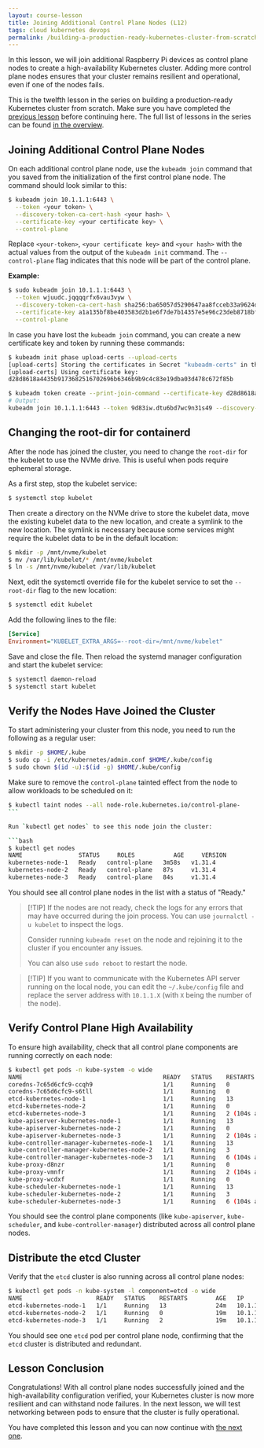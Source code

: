 ```yaml
---
layout: course-lesson
title: Joining Additional Control Plane Nodes (L12)
tags: cloud kubernetes devops
permalink: /building-a-production-ready-kubernetes-cluster-from-scratch/lesson-12
---
```


In this lesson, we will join additional Raspberry Pi devices as control plane
nodes to create a high-availability Kubernetes cluster. Adding more control
plane nodes ensures that your cluster remains resilient and operational, even if
one of the nodes fails.

This is the twelfth lesson in the series on building a production-ready
Kubernetes cluster from scratch. Make sure you have completed the
[previous lesson](/building-a-production-ready-kubernetes-cluster-from-scratch/lesson-11)
before continuing here. The full list of lessons in the series can be found
[in the overview](/building-a-production-ready-kubernetes-cluster-from-scratch).

## Joining Additional Control Plane Nodes

On each additional control plane node, use the `kubeadm join` command that you
saved from the initialization of the first control plane node. The command
should look similar to this:

```bash
$ kubeadm join 10.1.1.1:6443 \
  --token <your token> \
  --discovery-token-ca-cert-hash <your hash> \
  --certificate-key <your certificate key> \
  --control-plane
```

Replace `<your-token>`, `<your certificate key>` and `<your hash>` with the
actual values from the output of the `kubeadm init` command. The
`--control-plane` flag indicates that this node will be part of the control
plane.

**Example:**

```bash
$ sudo kubeadm join 10.1.1.1:6443 \
  --token wjuudc.jqqqqrfx6vau3vyw \
  --discovery-token-ca-cert-hash sha256:ba65057d5290647aa8fcceb33a9624d3e9eb3640d13d11265fe48a611c5b8f3f \
  --certificate-key a1a135bf8be403583d2b1e6f7de7b14357e5e96c23deb8718bf2d1a807b08612 \
  --control-plane
```

In case you have lost the `kubeadm join` command, you can create a new certificate key and token by running these commands:

```bash
$ kubeadm init phase upload-certs --upload-certs
[upload-certs] Storing the certificates in Secret "kubeadm-certs" in the "kube-system" Namespace
[upload-certs] Using certificate key:
d28d8618a4435b9173682516702696b6346b9b9c4c83e19dba03d478c672f85b

$ kubeadm token create --print-join-command --certificate-key d28d8618a4435b9173682516702696b6346b9b9c4c83e19dba03d478c672f85b
# Output:
kubeadm join 10.1.1.1:6443 --token 9d83iw.dtu6bd7wc9n31s49 --discovery-token-ca-cert-hash sha256:da8ae30fec57d12427ddd753cc12befce7f7e6251fc2cb12cd784bdcfb45d82d --control-plane --certificate-key d28d8618a4435b9173682516702696b6346b9b9c4c83e19dba03d478c672f85b
```

## Changing the root-dir for containerd

After the node has joined the cluster, you need to change the `root-dir` for
the kubelet to use the NVMe drive. This is useful when pods require ephemeral storage.

As a first step, stop the kubelet service:

```bash
$ systemctl stop kubelet
```

Then create a directory on the NVMe drive to store the kubelet data, move the existing kubelet data to the new location, and create a symlink to the new location. The symlink is necessary because some services might require the kubelet data to be in the default location:

```bash
$ mkdir -p /mnt/nvme/kubelet
$ mv /var/lib/kubelet/* /mnt/nvme/kubelet
$ ln -s /mnt/nvme/kubelet /var/lib/kubelet
```

Next, edit the systemctl override file for the kubelet service to set the `--root-dir` flag to the new location:

```bash
$ systemctl edit kubelet
```

Add the following lines to the file:

```ini
[Service]
Environment="KUBELET_EXTRA_ARGS=--root-dir=/mnt/nvme/kubelet"
```

Save and close the file. Then reload the systemd manager configuration and start the kubelet service:

```bash
$ systemctl daemon-reload
$ systemctl start kubelet
```

## Verify the Nodes Have Joined the Cluster

To start administering your cluster from this node, you need to run the
following as a regular user:

```bash
$ mkdir -p $HOME/.kube
$ sudo cp -i /etc/kubernetes/admin.conf $HOME/.kube/config
$ sudo chown $(id -u):$(id -g) $HOME/.kube/config
```

Make sure to remove the `control-plane` tainted effect from the node to allow
workloads to be scheduled on it:

````bash
$ kubectl taint nodes --all node-role.kubernetes.io/control-plane-
```

Run `kubectl get nodes` to see this node join the cluster:

```bash
$ kubectl get nodes
NAME                STATUS     ROLES           AGE     VERSION
kubernetes-node-1   Ready   control-plane   3m58s   v1.31.4
kubernetes-node-2   Ready   control-plane   87s     v1.31.4
kubernetes-node-3   Ready   control-plane   84s     v1.31.4
````

You should see all control plane nodes in the list with a status of "Ready."

> [!TIP] If the nodes are not ready, check the logs for any errors that may have
> occurred during the join process. You can use `journalctl -u kubelet` to
> inspect the logs.
>
> Consider running `kubeadm reset` on the node and rejoining it to the cluster
> if you encounter any issues.
>
> You can also use `sudo reboot` to restart the node.

> [!TIP] If you want to communicate with the Kubernetes API server running on
> the local node, you can edit the `~/.kube/config` file and replace the server
> address with `10.1.1.X` (with `X` being the number of the node).

## Verify Control Plane High Availability

To ensure high availability, check that all control plane components are running
correctly on each node:

```bash
$ kubectl get pods -n kube-system -o wide
NAME                                        READY   STATUS    RESTARTS       AGE   IP           NODE                NOMINATED NODE   READINESS GATES
coredns-7c65d6cfc9-ccqh9                    1/1     Running   0              23m   10.244.0.3   kubernetes-node-1   <none>           <none>
coredns-7c65d6cfc9-s6tll                    1/1     Running   0              23m   10.244.0.2   kubernetes-node-1   <none>           <none>
etcd-kubernetes-node-1                      1/1     Running   13             23m   10.1.1.1     kubernetes-node-1   <none>           <none>
etcd-kubernetes-node-2                      1/1     Running   0              19m   10.1.1.2     kubernetes-node-2   <none>           <none>
etcd-kubernetes-node-3                      1/1     Running   2 (104s ago)   19m   10.1.1.3     kubernetes-node-3   <none>           <none>
kube-apiserver-kubernetes-node-1            1/1     Running   13             23m   10.1.1.1     kubernetes-node-1   <none>           <none>
kube-apiserver-kubernetes-node-2            1/1     Running   0              19m   10.1.1.2     kubernetes-node-2   <none>           <none>
kube-apiserver-kubernetes-node-3            1/1     Running   2 (104s ago)   19m   10.1.1.3     kubernetes-node-3   <none>           <none>
kube-controller-manager-kubernetes-node-1   1/1     Running   13             23m   10.1.1.1     kubernetes-node-1   <none>           <none>
kube-controller-manager-kubernetes-node-2   1/1     Running   3              19m   10.1.1.2     kubernetes-node-2   <none>           <none>
kube-controller-manager-kubernetes-node-3   1/1     Running   6 (104s ago)   19m   10.1.1.3     kubernetes-node-3   <none>           <none>
kube-proxy-d8nzr                            1/1     Running   0              23m   10.1.1.1     kubernetes-node-1   <none>           <none>
kube-proxy-vmnfr                            1/1     Running   2 (104s ago)   19m   10.1.1.3     kubernetes-node-3   <none>           <none>
kube-proxy-wcdxf                            1/1     Running   0              19m   10.1.1.2     kubernetes-node-2   <none>           <none>
kube-scheduler-kubernetes-node-1            1/1     Running   13             23m   10.1.1.1     kubernetes-node-1   <none>           <none>
kube-scheduler-kubernetes-node-2            1/1     Running   3              19m   10.1.1.2     kubernetes-node-2   <none>           <none>
kube-scheduler-kubernetes-node-3            1/1     Running   6 (104s ago)   19m   10.1.1.3     kubernetes-node-3   <none>           <none>
```

You should see the control plane components (like `kube-apiserver`,
`kube-scheduler`, and `kube-controller-manager`) distributed across all control
plane nodes.

## Distribute the etcd Cluster

Verify that the `etcd` cluster is also running across all control plane nodes:

```bash
$ kubectl get pods -n kube-system -l component=etcd -o wide
NAME                     READY   STATUS    RESTARTS        AGE   IP         NODE                NOMINATED NODE   READINESS GATES
etcd-kubernetes-node-1   1/1     Running   13              24m   10.1.1.1   kubernetes-node-1   <none>           <none>
etcd-kubernetes-node-2   1/1     Running   0               19m   10.1.1.2   kubernetes-node-2   <none>           <none>
etcd-kubernetes-node-3   1/1     Running   2               19m   10.1.1.3   kubernetes-node-3   <none>           <none>
```

You should see one `etcd` pod per control plane node, confirming that the `etcd`
cluster is distributed and redundant.

## Lesson Conclusion

Congratulations! With all control plane nodes successfully joined and the
high-availability configuration verified, your Kubernetes cluster is now more
resilient and can withstand node failures. In the next lesson, we will test
networking between pods to ensure that the cluster is fully operational.

You have completed this lesson and you can now continue with
[the next one](/building-a-production-ready-kubernetes-cluster-from-scratch/lesson-14).
